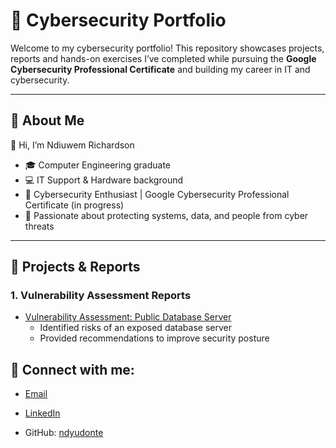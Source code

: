# 🔐 Cybersecurity Portfolio  

Welcome to my cybersecurity portfolio! This repository showcases projects, reports and hands-on exercises I’ve completed while pursuing the **Google Cybersecurity Professional Certificate** and building my career in IT and cybersecurity.  

---

## 📌 About Me  
👋 Hi, I’m Ndiuwem Richardson  
- 🎓 Computer Engineering graduate  
- 💻 IT Support & Hardware background  
- 🔐 Cybersecurity Enthusiast | Google Cybersecurity Professional Certificate (in progress)  
- 🌱 Passionate about protecting systems, data, and people from cyber threats  

---

## 📂 Projects & Reports  

### 1. Vulnerability Assessment Reports  
- [Vulnerability Assessment: Public Database Server](./Vulnerability_Assessment_Report.md)  
  - Identified risks of an exposed database server  
  - Provided recommendations to improve security posture  

<h2> 🤳 Connect with me:</h2>

- [Email](mailto:ndyrichardson@yahoo.com)

- [LinkedIn](https://www.linkedin.com/in/ndiuwem-richardson)

- GitHub: [ndyudonte](https://github.com/ndyudonte/ndyudonte)



<!--
**joshmadakor1/joshmadakor1** is a ✨ _special_ ✨ repository because its `README.md` (this file) appears on your GitHub profile.

Here are some ideas to get you started:

- 🔭 I’m currently working on ...
- 🌱 I’m currently learning ...
- 👯 I’m looking to collaborate on ...
- 🤔 I’m looking for help with ...
- 💬 Ask me about ...
- 📫 How to reach me: ...
- 😄 Pronouns: ...
- ⚡ Fun fact: ...
-->
